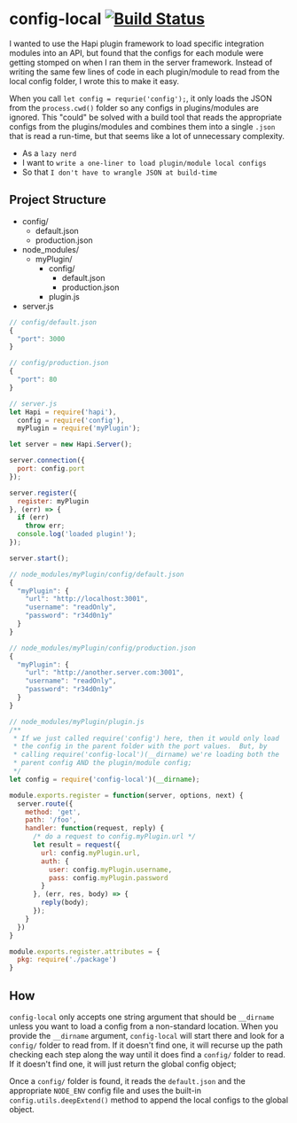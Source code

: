 # config-local [![Build Status](https://secure.travis-ci.org/ben-bradleyconfig-local.png?branch=master)](https://travis-ci.org/ben-bradley/config-local)

I wanted to use the Hapi plugin framework to load specific integration modules into an API, but found that the configs for each module were getting stomped on when I ran them in the server framework.  Instead of writing the same few lines of code in each plugin/module to read from the local config folder, I wrote this to make it easy.

When you call `let config = requrie('config');`, it only loads the JSON from the `process.cwd()` folder so any configs in plugins/modules are ignored.  This "could" be solved with a build tool that reads the appropriate configs from the plugins/modules and combines them into a single `.json` that is read a run-time, but that seems like a lot of unnecessary complexity.

- As a `lazy nerd`
- I want to `write a one-liner to load plugin/module local configs`
- So that `I don't have to wrangle JSON at build-time`

## Project Structure

- config/
  - default.json
  - production.json
- node_modules/
  - myPlugin/
    - config/
      - default.json
      - production.json
    - plugin.js
- server.js

```javascript
// config/default.json
{
  "port": 3000
}
```

```javascript
// config/production.json
{
  "port": 80
}
```

```javascript
// server.js
let Hapi = require('hapi'),
  config = require('config'),
  myPlugin = require('myPlugin');

let server = new Hapi.Server();

server.connection({
  port: config.port
});

server.register({
  register: myPlugin
}, (err) => {
  if (err)
    throw err;
  console.log('loaded plugin!');
});

server.start();
```

```javascript
// node_modules/myPlugin/config/default.json
{
  "myPlugin": {
    "url": "http://localhost:3001",
    "username": "readOnly",
    "password": "r34d0n1y"
  }
}
```

```javascript
// node_modules/myPlugin/config/production.json
{
  "myPlugin": {
    "url": "http://another.server.com:3001",
    "username": "readOnly",
    "password": "r34d0n1y"
  }
}
```

```javascript
// node_modules/myPlugin/plugin.js
/**
 * If we just called require('config') here, then it would only load
 * the config in the parent folder with the port values.  But, by
 * calling require('config-local')(__dirname) we're loading both the
 * parent config AND the plugin/module config;
 */
let config = require('config-local')(__dirname);

module.exports.register = function(server, options, next) {
  server.route({
    method: 'get',
    path: '/foo',
    handler: function(request, reply) {
      /* do a request to config.myPlugin.url */
      let result = request({
        url: config.myPlugin.url,
        auth: {
          user: config.myPlugin.username,
          pass: config.myPlugin.password
        }
      }, (err, res, body) => {
        reply(body);
      });
    }
  })
}

module.exports.register.attributes = {
  pkg: require('./package')
}
```

## How

`config-local` only accepts one string argument that should be `__dirname` unless you want to load a config from a non-standard location.  When you provide the `__dirname` argument, `config-local` will start there and look for a `config/` folder to read from.  If it doesn't find one, it will recurse up the path checking each step along the way until it does find a `config/` folder to read. If it doesn't find one, it will just return the global config object;

Once a `config/` folder is found, it reads the `default.json` and the appropriate `NODE_ENV` config file and uses the built-in `config.utils.deepExtend()` method to append the local configs to the global object.
